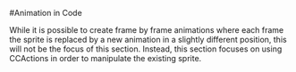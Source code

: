#Animation in Code



While it is possible to create frame by frame animations where each frame the sprite is replaced by a new animation in a slightly different position, this will not be the focus of this section.  Instead, this section focuses on using CCActions in order to manipulate the existing sprite.
